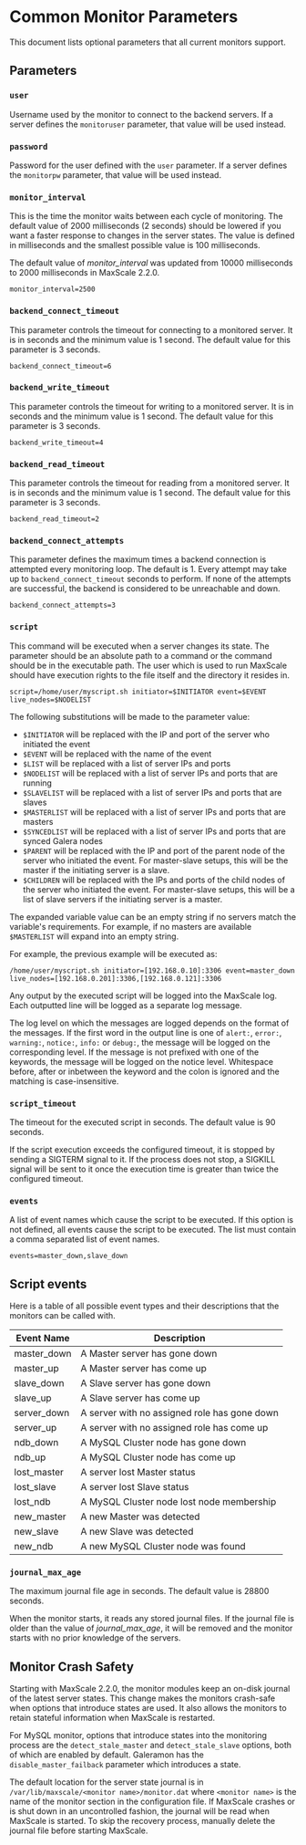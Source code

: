 # Common Monitor Parameters

This document lists optional parameters that all current monitors support.

## Parameters

### `user`

Username used by the monitor to connect to the backend servers. If a server defines
the `monitoruser` parameter, that value will be used instead.

### `password`

Password for the user defined with the `user` parameter. If a server defines
the `monitorpw` parameter, that value will be used instead.

### `monitor_interval`

This is the time the monitor waits between each cycle of monitoring. The default
value of 2000 milliseconds (2 seconds) should be lowered if you want a faster
response to changes in the server states. The value is defined in milliseconds
and the smallest possible value is 100 milliseconds.

The default value of _monitor_interval_ was updated from 10000 milliseconds to
2000 milliseconds in MaxScale 2.2.0.

```
monitor_interval=2500
```

### `backend_connect_timeout`

This parameter controls the timeout for connecting to a monitored server. It is
in seconds and the minimum value is 1 second. The default value for this
parameter is 3 seconds.

```
backend_connect_timeout=6
```

### `backend_write_timeout`

This parameter controls the timeout for writing to a monitored server. It is in
seconds and the minimum value is 1 second. The default value for this parameter
is 3 seconds.

```
backend_write_timeout=4
```

### `backend_read_timeout`

This parameter controls the timeout for reading from a monitored server. It is
in seconds and the minimum value is 1 second. The default value for this
parameter is 3 seconds.

```
backend_read_timeout=2
```

### `backend_connect_attempts`

This parameter defines the maximum times a backend connection is attempted every
monitoring loop. The default is 1. Every attempt may take up to
`backend_connect_timeout` seconds to perform. If none of the attempts are
successful, the backend is considered to be unreachable and down.

```
backend_connect_attempts=3
```

### `script`

This command will be executed when a server changes its state. The parameter should be an absolute path to a command or the command should be in the executable path. The user which is used to run MaxScale should have execution rights to the file itself and the directory it resides in.

```
script=/home/user/myscript.sh initiator=$INITIATOR event=$EVENT live_nodes=$NODELIST
```

The following substitutions will be made to the parameter value:

* `$INITIATOR` will be replaced with the IP and port of the server who initiated the event
* `$EVENT` will be replaced with the name of the event
* `$LIST` will be replaced with a list of server IPs and ports
* `$NODELIST` will be replaced with a list of server IPs and ports that are running
* `$SLAVELIST` will be replaced with a list of server IPs and ports that are slaves
* `$MASTERLIST` will be replaced with a list of server IPs and ports that are masters
* `$SYNCEDLIST` will be replaced with a list of server IPs and ports that are synced Galera nodes
* `$PARENT` will be replaced with the IP and port of the parent node of the server who initiated
   the event. For master-slave setups, this will be the master if the initiating server is a slave.
* `$CHILDREN` will be replaced with the IPs and ports of the child nodes of the server who initiated
   the event. For master-slave setups, this will be a list of slave servers if the initiating server is a master.

The expanded variable value can be an empty string if no servers match the
variable's requirements. For example, if no masters are available `$MASTERLIST`
will expand into an empty string.

For example, the previous example will be executed as:

```
/home/user/myscript.sh initiator=[192.168.0.10]:3306 event=master_down live_nodes=[192.168.0.201]:3306,[192.168.0.121]:3306
```

Any output by the executed script will be logged into the MaxScale log. Each
outputted line will be logged as a separate log message.

The log level on which the messages are logged depends on the format of the
messages. If the first word in the output line is one of `alert:`, `error:`,
`warning:`, `notice:`, `info:` or `debug:`, the message will be logged on the
corresponding level. If the message is not prefixed with one of the keywords,
the message will be logged on the notice level. Whitespace before, after or
inbetween the keyword and the colon is ignored and the matching is
case-insensitive.

### `script_timeout`

The timeout for the executed script in seconds. The default value is 90
seconds.

If the script execution exceeds the configured timeout, it is stopped by sending
a SIGTERM signal to it. If the process does not stop, a SIGKILL signal will be
sent to it once the execution time is greater than twice the configured timeout.

### `events`

A list of event names which cause the script to be executed. If this option is not defined, all events cause the script to be executed. The list must contain a comma separated list of event names.

```
events=master_down,slave_down
```

## Script events

Here is a table of all possible event types and their descriptions that the monitors can be called with.

Event Name  |Description
------------|----------
master_down |A Master server has gone down
master_up   |A Master server has come up
slave_down  |A Slave server has gone down
slave_up    |A Slave server has come up
server_down |A server with no assigned role has gone down
server_up   |A server with no assigned role has come up
ndb_down    |A MySQL Cluster node has gone down
ndb_up      |A MySQL Cluster node has come up
lost_master |A server lost Master status
lost_slave  |A server lost Slave status
lost_ndb    |A MySQL Cluster node lost node membership
new_master  |A new Master was detected
new_slave   |A new Slave was detected
new_ndb     |A new MySQL Cluster node was found

### `journal_max_age`

The maximum journal file age in seconds. The default value is 28800 seconds.

When the monitor starts, it reads any stored journal files. If the journal file
is older than the value of _journal_max_age_, it will be removed and the monitor
starts with no prior knowledge of the servers.

## Monitor Crash Safety

Starting with MaxScale 2.2.0, the monitor modules keep an on-disk journal of the
latest server states. This change makes the monitors crash-safe when options
that introduce states are used. It also allows the monitors to retain stateful
information when MaxScale is restarted.

For MySQL monitor, options that introduce states into the monitoring process are
the `detect_stale_master` and `detect_stale_slave` options, both of which are
enabled by default. Galeramon has the `disable_master_failback` parameter which
introduces a state.

The default location for the server state journal is in
`/var/lib/maxscale/<monitor name>/monitor.dat` where `<monitor name>` is the
name of the monitor section in the configuration file. If MaxScale crashes or is
shut down in an uncontrolled fashion, the journal will be read when MaxScale is
started. To skip the recovery process, manually delete the journal file before
starting MaxScale.

